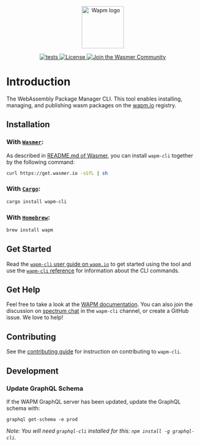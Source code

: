 <p align="center">
  <a href="https://wapm.io" target="_blank" rel="noopener noreferrer">
    <img height="110" src="assets/logo.png" alt="Wapm logo">
  </a>
</p>

<p align="center">
  <a href="https://github.com/wasmerio/wapm-cli/actions?query=workflow%3A%22core+tests%22">
    <img src="https://github.com/wasmerio/wapm-cli/workflows/core%20tests/badge.svg?branch=master" alt="tests">
  </a>

  <a href="https://github.com/wasmerio/wasmer/blob/master/LICENSE">
    <img src="https://img.shields.io/github/license/wasmerio/wasmer.svg" alt="License">
  </a>
  <a href="https://spectrum.chat/wasmer">
    <img src="https://withspectrum.github.io/badge/badge.svg" alt="Join the Wasmer Community">
  </a>
</p>

# Introduction

The WebAssembly Package Manager CLI. This tool enables installing, managing, and publishing wasm packages on the [wapm.io][wapmio] registry. 

## Installation

### With [`Wasmer`](https://wapm.io/help/install):

As described in [README.md of Wasmer](https://github.com/wasmerio/wasmer#install), you can install `wapm-cli` together by the following command:

```bash
curl https://get.wasmer.io -sSfL | sh
```

### With [`Cargo`](https://crates.io/crates/wapm-cli/):

```bash
cargo install wapm-cli
```

### With [`Homebrew`](https://formulae.brew.sh/formula/wapm):

```bash
brew install wapm
```

## Get Started

Read the [`wapm-cli` user guide on `wapm.io`][guide] to get started using the tool and use the [`wapm-cli` reference][reference] for information about the CLI commands.

## Get Help

Feel free to take a look at the [WAPM documentation](https://docs.wasmer.io/ecosystem/wapm). You can also join the discussion on [spectrum chat][spectrum] in the `wapm-cli` channel, or create a GitHub issue. We love to help!

## Contributing

See the [contributing guide][contributing] for instruction on contributing to `wapm-cli`.

## Development

### Update GraphQL Schema

If the WAPM GraphQL server has been updated, update the GraphQL schema with:

```
graphql get-schema -e prod
```

_Note: You will need `graphql-cli` installed for this: `npm install -g graphql-cli`._

[contributing]: CONTRIBUTING.md
[guide]: https://wapm.io/help/guide
[reference]: https://wapm.io/help/reference
[spectrum]: https://spectrum.chat/wasmer
[wasmer]: https://wasmer.io
[wapmio]: https://wapm.io
